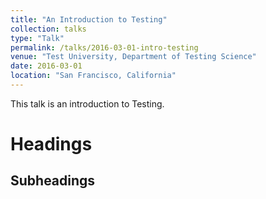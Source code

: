 ```yaml
---
title: "An Introduction to Testing"
collection: talks
type: "Talk"
permalink: /talks/2016-03-01-intro-testing
venue: "Test University, Department of Testing Science"
date: 2016-03-01
location: "San Francisco, California"
---
```


This talk is an introduction to Testing.

Headings
======

Subheadings
------
